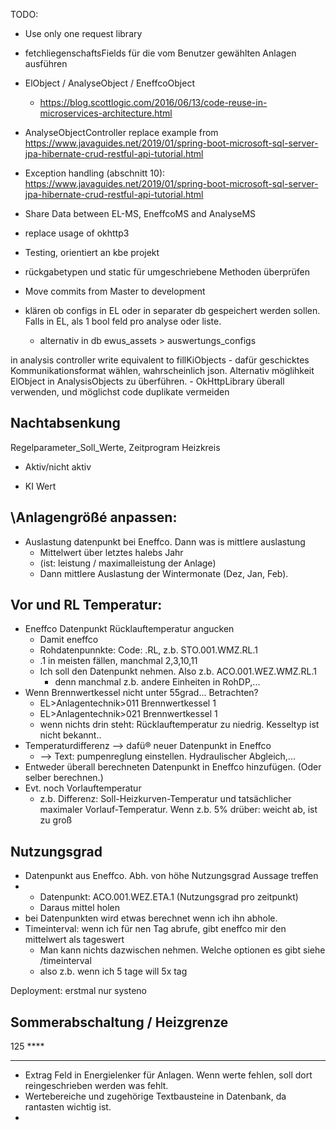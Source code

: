 TODO: 
- Use only one request library
- fetchliegenschaftsFields für die vom Benutzer gewählten Anlagen ausführen
- ElObject / AnalyseObject / EneffcoObject 
    - https://blog.scottlogic.com/2016/06/13/code-reuse-in-microservices-architecture.html
- AnalyseObjectController replace example from https://www.javaguides.net/2019/01/spring-boot-microsoft-sql-server-jpa-hibernate-crud-restful-api-tutorial.html
- Exception handling (abschnitt 10): https://www.javaguides.net/2019/01/spring-boot-microsoft-sql-server-jpa-hibernate-crud-restful-api-tutorial.html  
- Share Data between EL-MS, EneffcoMS and AnalyseMS
- replace usage of okhttp3

- Testing, orientiert an kbe projekt
- rückgabetypen und static für umgeschriebene Methoden überprüfen
- Move commits from Master to development


- klären ob configs in EL oder in separater db gespeichert werden sollen. Falls in EL, als 1 bool feld pro analyse oder liste.
  - alternativ in db  ewus_assets > auswertungs_configs


in analysis controller write equivalent to fillKiObjects
    - dafür geschicktes Kommunikationsformat wählen, wahrscheinlich json. Alternativ möglihkeit ElObject in AnalysisObjects zu überführen.
    - OkHttpLibrary überall verwenden, und möglichst code duplikate vermeiden


## Nachtabsenkung
Regelparameter_Soll_Werte, Zeitprogram Heizkreis
- Aktiv/nicht aktiv

- KI Wert 

## \Anlagengrößé anpassen:
- Auslastung datenpunkt bei Eneffco. Dann was is mittlere auslastung
  - Mittelwert über letztes halebs Jahr
  - (ist: leistung / maximalleistung der Anlage)
  - Dann mittlere Auslastung der Wintermonate (Dez, Jan, Feb). 


## Vor und RL Temperatur:
- Eneffco Datenpunkt Rücklauftemperatur angucken
  - Damit eneffco
  - Rohdatenpunnkte: Code: .RL, z.b. STO.001.WMZ.RL.1
  - .1 in meisten fällen, manchmal 2,3,10,11
  - Ich soll den Datenpunkt nehmen. Also z.b. ACO.001.WEZ.WMZ.RL.1
    - denn manchmal z.b. andere Einheiten in RohDP,...  
- Wenn Brennwertkessel nicht unter 55grad... Betrachten?
  - EL>Anlagentechnik>011 Brennwertkessel 1
  - EL>Anlagentechnik>021 Brennwertkessel 1
  - wenn nichts drin steht: Rücklauftemperatur zu niedrig. Kesseltyp ist nicht bekannt..
- Temperaturdifferenz --> dafü® neuer Datenpunkt in Eneffco
  - --> Text: pumpenreglung einstellen. Hydraulischer Abgleich,...
- Entweder überall berechneten Datenpunkt in Eneffco hinzufügen. (Oder selber berechnen.)
- Evt. noch Vorlauftemperatur
  - z.b. Differenz: Soll-Heizkurven-Temperatur und tatsächlicher maximaler Vorlauf-Temperatur. Wenn z.b. 5% drüber: weicht ab, ist zu groß

## Nutzungsgrad
- Datenpunkt aus Eneffco. Abh. von höhe Nutzungsgrad Aussage treffen
- - Datenpunkt: ACO.001.WEZ.ETA.1 (Nutzungsgrad pro zeitpunkt)
  - Daraus mittel holen
- bei Datenpunkten wird etwas berechnet wenn ich ihn abhole. 
- Timeinterval: wenn ich für nen Tag abrufe, gibt eneffco mir den mittelwert als tageswert
  - Man kann nichts dazwischen nehmen. Welche optionen es gibt siehe /timeinterval
  - also z.b. wenn ich 5 tage will 5x tag


Deployment: erstmal nur systeno

## Sommerabschaltung / Heizgrenze

125 ****


****

- Extrag Feld in Energielenker für Anlagen. Wenn werte fehlen, soll dort reingeschrieben werden was fehlt. 
- Wertebereiche und zugehörige Textbausteine in Datenbank, da rantasten wichtig ist.  
-
##